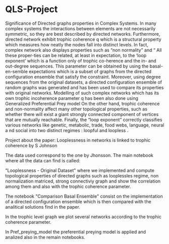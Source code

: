 # QLS-Project


Significance of Directed graphs properties in Complex Systems.
In many complex systems the interactions between elements are not necessarily symmetric, so they are best described by directed networks. Furthermore, directed network exhibit trophic coherence q
which is a structural property which measures how neatly the nodes fall into distinct levels. In fact,
complex network also displays properties such as “non normality” and “ All these proper-ties can be related, at least in expectation, to the ‘loop exponent’ which is a function only of trophic co-herence and the in- and out-degree sequences. This parameter can be obtained by using the basal-en-semble expectations which is a subset of graphs from the directed configuration ensemble that satisfy
the constraint. Moreover, using degree sequences from the original datasets, a directed configuration
ensemble of random graphs was generated and has been used to compare its properties with original
networks. Modelling of such complex networks which has its own trophic incoherence parameter q has
been also done using Generalized Preferential Prey model
On the other hand, trophic coherence and non-normality affect many other topological properties, such as whether there will exist a giant strongly connected component of vertices that are mutually reachable. Finally, the “loop exponent” correctly classifies various networks like genetic, metabolic,
trade, food webs, language, neural a nd social into two distinct regimes : loopful and loopless .





Project about the paper: Looplessness in networks is linked to trophic coherence by S Johnson 

The data used correspond to the one by Jhonsson. The main notebook where all the data can find is called:

"Looplessness - Original Dataset" where we implemented and compute topological properties of directed graphs such as looplessles regime, non normalization matriced, strong connectiviy graph and show the correlation among them and also with the trophic coherence parameter.

The notebook "Comparison Basal Ensemble" consist on the implementation of a directed configuration ensemble which is then compared with the analitical solutions find in the paper.

In the trophic level graph we plot several networks according to the trophic coherence parameter.

In Pref_preying_model the preferential preying model is applied and analized also in the remain notebooks.

